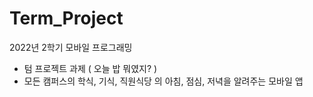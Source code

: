 # Term_Project
2022년 2학기 모바일 프로그래밍 
- 텀 프로젝트 과제 ( 오늘 밥 뭐였지? ) <br>
- 모든 캠퍼스의 학식, 기식, 직원식당 의 아침, 점심, 저녁을 알려주는 모바일 앱
